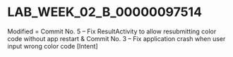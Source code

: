 ﻿# LAB_WEEK_02_B_00000097514
Modified = Commit No. 5 – Fix ResultActivity to allow resubmitting color code without app restart & Commit No. 3 – Fix
application crash when user input wrong color code [Intent]

